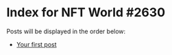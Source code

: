# Index for NFT World #2630
Posts will be displayed in the order below:

- [Your first post](./001-first.md)

